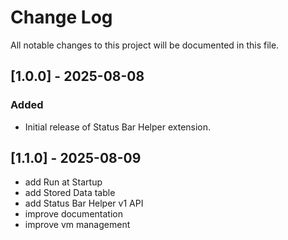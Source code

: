 # Change Log

All notable changes to this project will be documented in this file.

## [1.0.0] - 2025-08-08

### Added

- Initial release of Status Bar Helper extension.

## [1.1.0] - 2025-08-09

- add Run at Startup
- add Stored Data table
- add Status Bar Helper v1 API
- improve documentation
- improve vm management